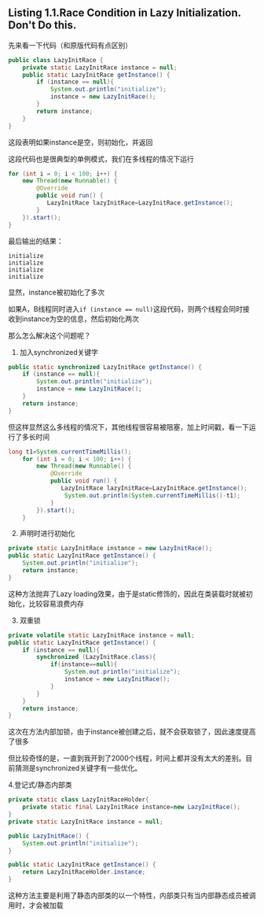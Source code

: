 ## Listing 1.1.Race Condition in Lazy Initialization. Don't Do this. 

先来看一下代码（和原版代码有点区别）

```java
public class LazyInitRace {
    private static LazyInitRace instance = null;
    public static LazyInitRace getInstance() {
        if (instance == null){
            System.out.println("initialize");
            instance = new LazyInitRace();
        }
        return instance;
    }
}
```

这段表明如果instance是空，则初始化，并返回

这段代码也是很典型的单例模式，我们在多线程的情况下运行

```java
for (int i = 0; i < 100; i++) {
    new Thread(new Runnable() {
        @Override
        public void run() {
           LazyInitRace lazyInitRace=LazyInitRace.getInstance();
        }
    }).start();
}
```

最后输出的结果：
```
initialize
initialize
initialize
initialize
```

显然，instance被初始化了多次

如果A，B线程同时进入`if (instance == null)`这段代码，则两个线程会同时接收到instance为空的信息，然后初始化两次

那么怎么解决这个问题呢？

1. 加入synchronized关键字
```java
public static synchronized LazyInitRace getInstance() {
    if (instance == null){
        System.out.println("initialize");
        instance = new LazyInitRace();
    }
    return instance;
}
```

但这样显然这么多线程的情况下，其他线程很容易被阻塞，加上时间戳，看一下运行了多长时间
```java
long t1=System.currentTimeMillis();
    for (int i = 0; i < 100; i++) {
        new Thread(new Runnable() {
            @Override
            public void run() {
               LazyInitRace lazyInitRace=LazyInitRace.getInstance();
                System.out.println(System.currentTimeMillis()-t1);
            }
        }).start();
    }
```

2. 声明时进行初始化
```java
private static LazyInitRace instance = new LazyInitRace();
public static LazyInitRace getInstance() {
    System.out.println("initialize");
    return instance;
}
```
这种方法抛弃了Lazy loading效果，由于是static修饰的，因此在类装载时就被初始化，比较容易浪费内存



3. 双重锁
```java
private volatile static LazyInitRace instance = null;
public static LazyInitRace getInstance() {
    if (instance == null){
        synchronized (LazyInitRace.class){
            if(instance==null){
                System.out.println("initialize");
                instance = new LazyInitRace();
            }
        }
    }
    return instance;
}
```

这次在方法内部加锁，由于instance被创建之后，就不会获取锁了，因此速度提高了很多

但比较奇怪的是，一直到我开到了2000个线程，时间上都并没有太大的差别。目前猜测是synchronized关键字有一些优化。

4.登记式/静态内部类
```java
private static class LazyInitRaceHolder{
    private static final LazyInitRace instance=new LazyInitRace();
}
private static LazyInitRace instance = null;

public LazyInitRace() {
    System.out.println("initialize");
}

public static LazyInitRace getInstance() {
    return LazyInitRaceHolder.instance;
}
```

这种方法主要是利用了静态内部类的以一个特性，内部类只有当内部静态成员被调用时，才会被加载